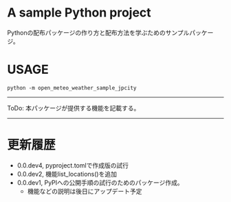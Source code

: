 # A sample Python project

Pythonの配布パッケージの作り方と配布方法を学ぶためのサンプルパッケージ。



# USAGE

```
python -m open_meteo_weather_sample_jpcity
```



----

ToDo: 本パッケージが提供する機能を記載する。

----

# 更新履歴

* 0.0.dev4, pyproject.tomlで作成版の試行
* 0.0.dev2, 機能list_locations()を追加
* 0.0.dev1, PyPIへの公開手順の試行のためのパッケージ作成。
    * 機能などの説明は後日にアップデート予定

